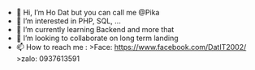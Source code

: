 - 👋 Hi, I’m Ho Dat but you can call me @Pika
- 👀 I’m interested in PHP, SQL, ...
- 🌱 I’m currently learning Backend and more that
- 💞️ I’m looking to collaborate on long term landing
- 📫 How to reach me :
        >Face: https://www.facebook.com/DatIT2002/
        >zalo: 0937613591

<!---
Pikamlem/Pikamlem is a ✨ special ✨ repository because its `README.md` (this file) appears on your GitHub profile.
You can click the Preview link to take a look at your changes.
--->
